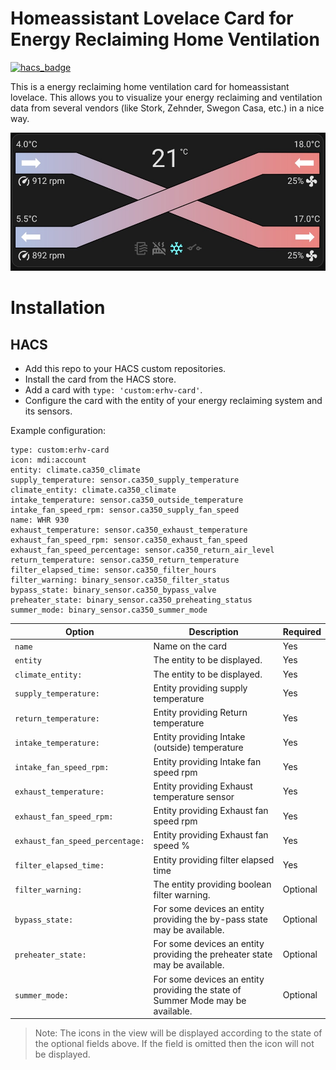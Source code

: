 # Homeassistant Lovelace Card for Energy Reclaiming Home Ventilation

[![hacs_badge](https://img.shields.io/badge/HACS-Default-orange.svg)](https://github.com/hacs/integration)

This is a energy reclaiming home ventilation card for homeassistant lovelace. This allows you
to visualize your energy reclaiming and ventilation data from several vendors (like Stork, Zehnder, Swegon Casa, etc.) 
in a nice way.

![Screenshot - main](https://raw.githubusercontent.com/bolkedebruin/erhv-lovelace/main/docs/screenshot-1.jpg)

# Installation

## HACS

* Add this repo to your HACS custom repositories.
* Install the card from the HACS store.
* Add a card with `type: 'custom:erhv-card'`.
* Configure the card with the entity of your energy reclaiming system and its sensors.

Example configuration:

```
type: custom:erhv-card
icon: mdi:account
entity: climate.ca350_climate
supply_temperature: sensor.ca350_supply_temperature
climate_entity: climate.ca350_climate
intake_temperature: sensor.ca350_outside_temperature
intake_fan_speed_rpm: sensor.ca350_supply_fan_speed
name: WHR 930
exhaust_temperature: sensor.ca350_exhaust_temperature
exhaust_fan_speed_rpm: sensor.ca350_exhaust_fan_speed
exhaust_fan_speed_percentage: sensor.ca350_return_air_level
return_temperature: sensor.ca350_return_temperature
filter_elapsed_time: sensor.ca350_filter_hours
filter_warning: binary_sensor.ca350_filter_status
bypass_state: binary_sensor.ca350_bypass_valve
preheater_state: binary_sensor.ca350_preheating_status
summer_mode: binary_sensor.ca350_summer_mode
```

| Option                          | Description                                                                     | Required |
|---------------------------------|---------------------------------------------------------------------------------|----------|
| `name`                          | Name on the card                                                                | Yes      |
| `entity`                        | The entity to be displayed.                                                     | Yes      |
| `climate_entity:`               | The entity to be displayed.                                                     | Yes      |
| `supply_temperature:`           | Entity providing supply temperature                                             | Yes      |
| `return_temperature:`           | Entity providing Return temperature                                             | Yes      |
| `intake_temperature:`           | Entity providing Intake (outside) temperature                                   | Yes      |
| `intake_fan_speed_rpm:`         | Entity providing Intake fan speed rpm                                           | Yes      |
| `exhaust_temperature:`          | Entity providing Exhaust temperature sensor                                     | Yes      |
| `exhaust_fan_speed_rpm:`        | Entity providing Exhaust fan speed rpm                                          | Yes      |
| `exhaust_fan_speed_percentage:` | Entity providing Exhaust fan speed %                                            | Yes      |
| `filter_elapsed_time:`          | Entity providing filter elapsed time                                            | Yes      |
| `filter_warning:`               | The entity providing boolean filter warning.                                    | Optional |
| `bypass_state:`                 | For some devices an entity providing the by-pass state may be available.        | Optional |
| `preheater_state:`              | For some devices an entity providing the preheater state may be available.      | Optional |
| `summer_mode:`                  | For some devices an entity providing the state of Summer Mode may be available. | Optional |

> Note: The icons in the view will be displayed according to the state of the optional fields above. If the field is omitted then the icon will not be displayed.

